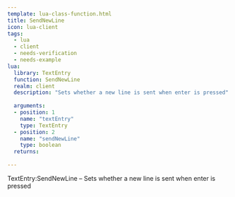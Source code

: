 ```yaml
---
template: lua-class-function.html
title: SendNewLine
icon: lua-client
tags:
  - lua
  - client
  - needs-verification
  - needs-example
lua:
  library: TextEntry
  function: SendNewLine
  realm: client
  description: "Sets whether a new line is sent when enter is pressed"
  
  arguments:
  - position: 1
    name: "textEntry"
    type: TextEntry
  - position: 2
    name: "sendNewLine"
    type: boolean
  returns:
    
---
```


<div class="lua__search__keywords">
TextEntry:SendNewLine &#x2013; Sets whether a new line is sent when enter is pressed
</div>
